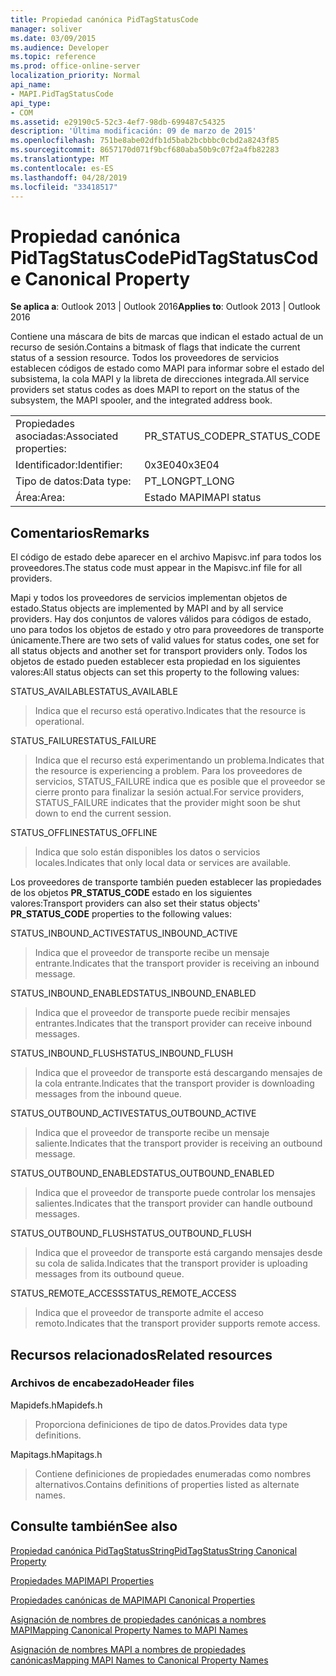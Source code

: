 ```yaml
---
title: Propiedad canónica PidTagStatusCode
manager: soliver
ms.date: 03/09/2015
ms.audience: Developer
ms.topic: reference
ms.prod: office-online-server
localization_priority: Normal
api_name:
- MAPI.PidTagStatusCode
api_type:
- COM
ms.assetid: e29190c5-52c3-4ef7-98db-699487c54325
description: 'Última modificación: 09 de marzo de 2015'
ms.openlocfilehash: 751be8abe02dfb1d5bab2bcbbbc0cbd2a8243f85
ms.sourcegitcommit: 8657170d071f9bcf680aba50b9c07f2a4fb82283
ms.translationtype: MT
ms.contentlocale: es-ES
ms.lasthandoff: 04/28/2019
ms.locfileid: "33418517"
---
```

# <a name="pidtagstatuscode-canonical-property"></a><span data-ttu-id="8941a-103">Propiedad canónica PidTagStatusCode</span><span class="sxs-lookup"><span data-stu-id="8941a-103">PidTagStatusCode Canonical Property</span></span>

  
  
<span data-ttu-id="8941a-104">**Se aplica a**: Outlook 2013 | Outlook 2016</span><span class="sxs-lookup"><span data-stu-id="8941a-104">**Applies to**: Outlook 2013 | Outlook 2016</span></span> 
  
<span data-ttu-id="8941a-105">Contiene una máscara de bits de marcas que indican el estado actual de un recurso de sesión.</span><span class="sxs-lookup"><span data-stu-id="8941a-105">Contains a bitmask of flags that indicate the current status of a session resource.</span></span> <span data-ttu-id="8941a-106">Todos los proveedores de servicios establecen códigos de estado como MAPI para informar sobre el estado del subsistema, la cola MAPI y la libreta de direcciones integrada.</span><span class="sxs-lookup"><span data-stu-id="8941a-106">All service providers set status codes as does MAPI to report on the status of the subsystem, the MAPI spooler, and the integrated address book.</span></span>
  
|||
|:-----|:-----|
|<span data-ttu-id="8941a-107">Propiedades asociadas:</span><span class="sxs-lookup"><span data-stu-id="8941a-107">Associated properties:</span></span>  <br/> |<span data-ttu-id="8941a-108">PR_STATUS_CODE</span><span class="sxs-lookup"><span data-stu-id="8941a-108">PR_STATUS_CODE</span></span>  <br/> |
|<span data-ttu-id="8941a-109">Identificador:</span><span class="sxs-lookup"><span data-stu-id="8941a-109">Identifier:</span></span>  <br/> |<span data-ttu-id="8941a-110">0x3E04</span><span class="sxs-lookup"><span data-stu-id="8941a-110">0x3E04</span></span>  <br/> |
|<span data-ttu-id="8941a-111">Tipo de datos:</span><span class="sxs-lookup"><span data-stu-id="8941a-111">Data type:</span></span>  <br/> |<span data-ttu-id="8941a-112">PT_LONG</span><span class="sxs-lookup"><span data-stu-id="8941a-112">PT_LONG</span></span>  <br/> |
|<span data-ttu-id="8941a-113">Área:</span><span class="sxs-lookup"><span data-stu-id="8941a-113">Area:</span></span>  <br/> |<span data-ttu-id="8941a-114">Estado MAPI</span><span class="sxs-lookup"><span data-stu-id="8941a-114">MAPI status</span></span>  <br/> |
   
## <a name="remarks"></a><span data-ttu-id="8941a-115">Comentarios</span><span class="sxs-lookup"><span data-stu-id="8941a-115">Remarks</span></span>

<span data-ttu-id="8941a-116">El código de estado debe aparecer en el archivo Mapisvc.inf para todos los proveedores.</span><span class="sxs-lookup"><span data-stu-id="8941a-116">The status code must appear in the Mapisvc.inf file for all providers.</span></span> 
  
<span data-ttu-id="8941a-117">Mapi y todos los proveedores de servicios implementan objetos de estado.</span><span class="sxs-lookup"><span data-stu-id="8941a-117">Status objects are implemented by MAPI and by all service providers.</span></span> <span data-ttu-id="8941a-118">Hay dos conjuntos de valores válidos para códigos de estado, uno para todos los objetos de estado y otro para proveedores de transporte únicamente.</span><span class="sxs-lookup"><span data-stu-id="8941a-118">There are two sets of valid values for status codes, one set for all status objects and another set for transport providers only.</span></span> <span data-ttu-id="8941a-119">Todos los objetos de estado pueden establecer esta propiedad en los siguientes valores:</span><span class="sxs-lookup"><span data-stu-id="8941a-119">All status objects can set this property to the following values:</span></span>
  
<span data-ttu-id="8941a-120">STATUS_AVAILABLE</span><span class="sxs-lookup"><span data-stu-id="8941a-120">STATUS_AVAILABLE</span></span> 
  
> <span data-ttu-id="8941a-121">Indica que el recurso está operativo.</span><span class="sxs-lookup"><span data-stu-id="8941a-121">Indicates that the resource is operational.</span></span>
    
<span data-ttu-id="8941a-122">STATUS_FAILURE</span><span class="sxs-lookup"><span data-stu-id="8941a-122">STATUS_FAILURE</span></span> 
  
> <span data-ttu-id="8941a-123">Indica que el recurso está experimentando un problema.</span><span class="sxs-lookup"><span data-stu-id="8941a-123">Indicates that the resource is experiencing a problem.</span></span> <span data-ttu-id="8941a-124">Para los proveedores de servicios, STATUS_FAILURE indica que es posible que el proveedor se cierre pronto para finalizar la sesión actual.</span><span class="sxs-lookup"><span data-stu-id="8941a-124">For service providers, STATUS_FAILURE indicates that the provider might soon be shut down to end the current session.</span></span>
    
<span data-ttu-id="8941a-125">STATUS_OFFLINE</span><span class="sxs-lookup"><span data-stu-id="8941a-125">STATUS_OFFLINE</span></span> 
  
> <span data-ttu-id="8941a-126">Indica que solo están disponibles los datos o servicios locales.</span><span class="sxs-lookup"><span data-stu-id="8941a-126">Indicates that only local data or services are available.</span></span>
    
<span data-ttu-id="8941a-127">Los proveedores de transporte también pueden establecer las propiedades de los objetos **PR_STATUS_CODE** estado en los siguientes valores:</span><span class="sxs-lookup"><span data-stu-id="8941a-127">Transport providers can also set their status objects' **PR_STATUS_CODE** properties to the following values:</span></span> 
  
<span data-ttu-id="8941a-128">STATUS_INBOUND_ACTIVE</span><span class="sxs-lookup"><span data-stu-id="8941a-128">STATUS_INBOUND_ACTIVE</span></span> 
  
> <span data-ttu-id="8941a-129">Indica que el proveedor de transporte recibe un mensaje entrante.</span><span class="sxs-lookup"><span data-stu-id="8941a-129">Indicates that the transport provider is receiving an inbound message.</span></span> 
    
<span data-ttu-id="8941a-130">STATUS_INBOUND_ENABLED</span><span class="sxs-lookup"><span data-stu-id="8941a-130">STATUS_INBOUND_ENABLED</span></span> 
  
> <span data-ttu-id="8941a-131">Indica que el proveedor de transporte puede recibir mensajes entrantes.</span><span class="sxs-lookup"><span data-stu-id="8941a-131">Indicates that the transport provider can receive inbound messages.</span></span>
    
<span data-ttu-id="8941a-132">STATUS_INBOUND_FLUSH</span><span class="sxs-lookup"><span data-stu-id="8941a-132">STATUS_INBOUND_FLUSH</span></span> 
  
> <span data-ttu-id="8941a-133">Indica que el proveedor de transporte está descargando mensajes de la cola entrante.</span><span class="sxs-lookup"><span data-stu-id="8941a-133">Indicates that the transport provider is downloading messages from the inbound queue.</span></span>
    
<span data-ttu-id="8941a-134">STATUS_OUTBOUND_ACTIVE</span><span class="sxs-lookup"><span data-stu-id="8941a-134">STATUS_OUTBOUND_ACTIVE</span></span> 
  
> <span data-ttu-id="8941a-135">Indica que el proveedor de transporte recibe un mensaje saliente.</span><span class="sxs-lookup"><span data-stu-id="8941a-135">Indicates that the transport provider is receiving an outbound message.</span></span> 
    
<span data-ttu-id="8941a-136">STATUS_OUTBOUND_ENABLED</span><span class="sxs-lookup"><span data-stu-id="8941a-136">STATUS_OUTBOUND_ENABLED</span></span> 
  
> <span data-ttu-id="8941a-137">Indica que el proveedor de transporte puede controlar los mensajes salientes.</span><span class="sxs-lookup"><span data-stu-id="8941a-137">Indicates that the transport provider can handle outbound messages.</span></span>
    
<span data-ttu-id="8941a-138">STATUS_OUTBOUND_FLUSH</span><span class="sxs-lookup"><span data-stu-id="8941a-138">STATUS_OUTBOUND_FLUSH</span></span> 
  
> <span data-ttu-id="8941a-139">Indica que el proveedor de transporte está cargando mensajes desde su cola de salida.</span><span class="sxs-lookup"><span data-stu-id="8941a-139">Indicates that the transport provider is uploading messages from its outbound queue.</span></span>
    
<span data-ttu-id="8941a-140">STATUS_REMOTE_ACCESS</span><span class="sxs-lookup"><span data-stu-id="8941a-140">STATUS_REMOTE_ACCESS</span></span> 
  
> <span data-ttu-id="8941a-141">Indica que el proveedor de transporte admite el acceso remoto.</span><span class="sxs-lookup"><span data-stu-id="8941a-141">Indicates that the transport provider supports remote access.</span></span>
    
## <a name="related-resources"></a><span data-ttu-id="8941a-142">Recursos relacionados</span><span class="sxs-lookup"><span data-stu-id="8941a-142">Related resources</span></span>

### <a name="header-files"></a><span data-ttu-id="8941a-143">Archivos de encabezado</span><span class="sxs-lookup"><span data-stu-id="8941a-143">Header files</span></span>

<span data-ttu-id="8941a-144">Mapidefs.h</span><span class="sxs-lookup"><span data-stu-id="8941a-144">Mapidefs.h</span></span>
  
> <span data-ttu-id="8941a-145">Proporciona definiciones de tipo de datos.</span><span class="sxs-lookup"><span data-stu-id="8941a-145">Provides data type definitions.</span></span>
    
<span data-ttu-id="8941a-146">Mapitags.h</span><span class="sxs-lookup"><span data-stu-id="8941a-146">Mapitags.h</span></span>
  
> <span data-ttu-id="8941a-147">Contiene definiciones de propiedades enumeradas como nombres alternativos.</span><span class="sxs-lookup"><span data-stu-id="8941a-147">Contains definitions of properties listed as alternate names.</span></span>
    
## <a name="see-also"></a><span data-ttu-id="8941a-148">Consulte también</span><span class="sxs-lookup"><span data-stu-id="8941a-148">See also</span></span>



[<span data-ttu-id="8941a-149">Propiedad canónica PidTagStatusString</span><span class="sxs-lookup"><span data-stu-id="8941a-149">PidTagStatusString Canonical Property</span></span>](pidtagstatusstring-canonical-property.md)


[<span data-ttu-id="8941a-150">Propiedades MAPI</span><span class="sxs-lookup"><span data-stu-id="8941a-150">MAPI Properties</span></span>](mapi-properties.md)
  
[<span data-ttu-id="8941a-151">Propiedades canónicas de MAPI</span><span class="sxs-lookup"><span data-stu-id="8941a-151">MAPI Canonical Properties</span></span>](mapi-canonical-properties.md)
  
[<span data-ttu-id="8941a-152">Asignación de nombres de propiedades canónicas a nombres MAPI</span><span class="sxs-lookup"><span data-stu-id="8941a-152">Mapping Canonical Property Names to MAPI Names</span></span>](mapping-canonical-property-names-to-mapi-names.md)
  
[<span data-ttu-id="8941a-153">Asignación de nombres MAPI a nombres de propiedades canónicas</span><span class="sxs-lookup"><span data-stu-id="8941a-153">Mapping MAPI Names to Canonical Property Names</span></span>](mapping-mapi-names-to-canonical-property-names.md)

